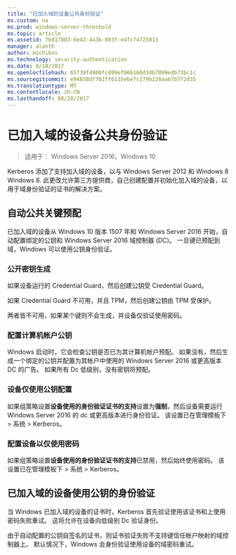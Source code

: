 ```yaml
---
title: "已加入域的设备公共身份验证"
ms.custom: na
ms.prod: windows-server-threshold
ms.topic: article
ms.assetid: 7bd17803-6e42-4a3b-803f-e47c74725813
manager: alanth
author: michikos
ms.technology: security-authentication
ms.date: 8/18/2017
ms.openlocfilehash: 65f39f4900fcd99ef90b160d3db7099edb73bc1c
ms.sourcegitcommit: e94838df702ff0135ebe7c179b228aa67b772d35
ms.translationtype: MT
ms.contentlocale: zh-CN
ms.lasthandoff: 08/28/2017
---
```

# <a name="domain-joined-device-public-key-authentication"></a>已加入域的设备公共身份验证

>适用于： Windows Server 2016，Windows 10

Kerberos 添加了支持加入域的设备，以与 Windows Server 2012 和 Windows 8 Windows 8. 此更改允许第三方提供商，自己创建配置并初始化加入域的设备，以用于域身份验证的证书的解决方案。 

## <a name="automatic-public-key-provisioning"></a>自动公共关键预配

已加入域的设备从 Windows 10 版本 1507 年和 Windows Server 2016 开始，自动配置绑定的公钥和 Windows Server 2016 域控制器 (DC)。 一旦键已预配到域，Windows 可以使用公钥身份验证。

### <a name="public-key-generation"></a>公开密钥生成
如果设备运行的 Credential Guard，然后创建公钥受 Credential Guard。 

如果 Credential Guard 不可用，并且 TPM，然后创建公钥由 TPM 受保护。 

两者皆不可用，如果某个键则不会生成，并设备仅验证使用密码。

### <a name="provisioning-computer-account-public-key"></a>配置计算机帐户公钥
Windows 启动时，它会检查公钥是否已为其计算机帐户预配。 如果没有，然后生成一个绑定的公钥并配置为其帐户中使用的 Windows Server 2016 或更高版本 DC 的广告。 如果所有 Dc 低级别，没有密钥将预配。

### <a name="configuring-device-to-only-use-public-key"></a>设备仅使用公钥配置
如果组策略设置**设备使用的身份验证证书的支持**设置为**强制**，然后设备需要运行 Windows Server 2016 的 dc 或更高版本进行身份验证。 该设置已在管理模板下 > 系统 > Kerberos。

### <a name="configuring-device-to-only-use-password"></a>配置设备以仅使用密码
如果组策略设置**设备使用的身份验证证书的支持**已禁用，然后始终使用密码。 该设置已在管理模板下 > 系统 > Kerberos。

## <a name="domain-joined-device-authentication-using-public-key"></a>已加入域的设备使用公钥的身份验证
当 Windows 已加入域的设备的证书时，Kerberos 首先验证使用该证书和上使用密码失败重试。 这将允许在设备向低级别 Dc 验证身份。

由于自动配置的公钥自签名的证书，则证书验证失败不支持键信任帐户映射的域控制器上。 默认情况下，Windows 会身份验证使用设备的域密码重试。


